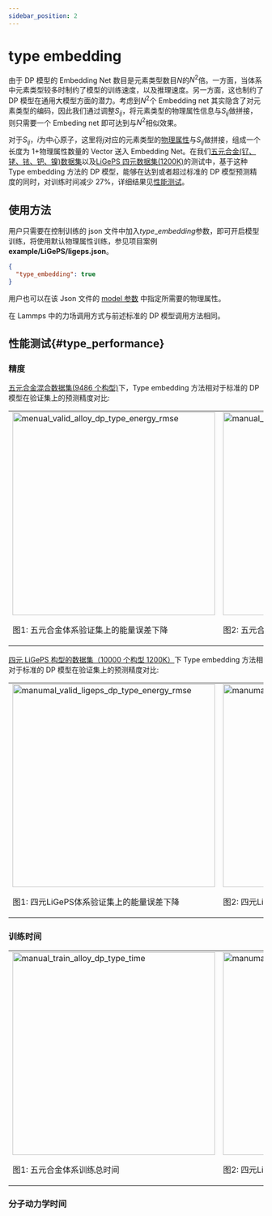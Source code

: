 ```yaml
---
sidebar_position: 2
---
```


# type embedding

由于 DP 模型的 Embedding Net 数目是元素类型数目$N$的$N^2$倍。一方面，当体系中元素类型较多时制约了模型的训练速度，以及推理速度。另一方面，这也制约了 DP 模型在通用大模型方面的潜力。考虑到$N^2$个 Embedding net 其实隐含了对元素类型的编码，因此我们通过调整$S_{ij}$，将元素类型的物理属性信息与$S_{ij}$做拼接，则只需要一个 Embeding net 即可达到与$N^2$相似效果。

对于$S_{ij}$，$i$为中心原子，这里将$j$对应的元素类型的[物理属性](/next/PWMLFF/Parameter%20details#type_physical_property)与$S_{ij}$做拼接，组成一个长度为 1+物理属性数量的 Vector 送入 Embedding Net。在我们[五元合金(钌、铑、铱、钯、镍)数据集](https://github.com/LonxunQuantum/PWMLFF_library/tree/main/alloy/Ru_Rh_Ir_Pd_Ni)以及[LiGePS 四元数据集(1200K)](https://github.com/LonxunQuantum/PWMLFF_library/tree/main/LiGePS)的测试中，基于这种 Type embedding 方法的 DP 模型，能够在达到或者超过标准的 DP 模型预测精度的同时，对训练时间减少 27%，详细结果见[性能测试](#type_performance)。

## 使用方法

用户只需要在控制训练的 json 文件中加入$type\_embedding$参数，即可开启模型训练，将使用默认物理属性训练，参见项目案例 **example/LiGePS/ligeps.json**。

```json
{
  "type_embedding": true
}
```

用户也可以在该 Json 文件的 [model 参数](/next/PWMLFF/Parameter%20details#type_physical_property) 中指定所需要的物理属性。

在 Lammps 中的力场调用方式与前述标准的 DP 模型调用方法相同。

## 性能测试{#type_performance}

### 精度

[五元合金混合数据集(9486 个构型)](https://github.com/LonxunQuantum/PWMLFF_library/tree/main/alloy/Ru_Rh_Ir_Pd_Ni)下，Type embedding 方法相对于标准的 DP 模型在验证集上的预测精度对比:

<table>
  <tr>
    <td>
      <img src={require("./picture_wu/menual_valid_alloy_dp_type_energy_rmse.png").default} alt="menual_valid_alloy_dp_type_energy_rmse" width="400" />
      <p>图1: 五元合金体系验证集上的能量误差下降</p>
    </td>
    <td>
      <img src={require("./picture_wu/manual_train_alloy_dp_type_force_rmse.png").default} alt="manual_train_alloy_dp_type_force_rmse" width="400" />
      <p>图2: 五元合金体系验证集上的力误差下降</p>
    </td>
  </tr>
</table>

[四元 LiGePS 构型的数据集（10000 个构型 1200K）](https://github.com/LonxunQuantum/PWMLFF_library/tree/main/LiGePS)下 Type embedding 方法相对于标准的 DP 模型在验证集上的预测精度对比:

<table>
  <tr>
    <td>
      <img src={require("./picture_wu/manumal_valid_ligeps_dp_type_energy_rmse.png").default} alt="manumal_valid_ligeps_dp_type_energy_rmse" width="400" />
      <p>图1: 四元LiGePS体系验证集上的能量误差下降</p>
    </td>
    <td>
      <img src={require("./picture_wu/manumal_valid_ligeps_dp_type_force_rmse.png").default} alt="manumal_valid_ligeps_dp_type_force_rmse" width="400" />
      <p>图2: 四元LiGePS体系验证集上的力误差下降</p>
    </td>
  </tr>
</table>

### 训练时间

<table>
  <tr>
    <td>
      <img src={require("./picture_wu/manual_train_alloy_dp_type_time.png").default} alt="manual_train_alloy_dp_type_time" width="400" />
      <p>图1: 五元合金体系训练总时间</p>
    </td>
    <td>
      <img src={require("./picture_wu/manumal_valid_ligeps_dp_type_time.png").default} alt="manumal_valid_ligeps_dp_type_time" width="400" />
      <p>图2: 四元LiGePS体系训练总时间</p>
    </td>
  </tr>
</table>

### 分子动力学时间
